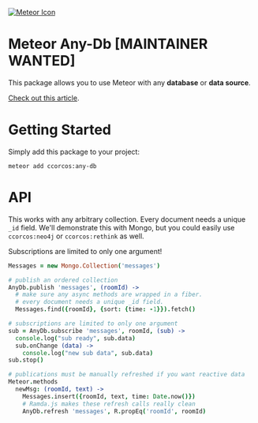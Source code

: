 [![Meteor Icon](http://icon.meteor.com/package/ccorcos:any-db)](https://atmospherejs.com/ccorcos/any-db)

# Meteor Any-Db [MAINTAINER WANTED]

This package allows you to use Meteor with any **database** or **data source**.

[Check out this article](https://medium.com/p/feb09105c343/).

# Getting Started

Simply add this package to your project:

    meteor add ccorcos:any-db

# API

This works with any arbitrary collection. Every document needs a unique `_id` field. We'll demonstrate this with Mongo, but you could easily use `ccorcos:neo4j` or `ccorcos:rethink` as well.

Subscriptions are limited to only one argument!

```coffee
Messages = new Mongo.Collection('messages')

# publish an ordered collection
AnyDb.publish 'messages', (roomId) ->
  # make sure any async methods are wrapped in a fiber.
  # every document needs a unique _id field.
  Messages.find({roomId}, {sort: {time: -1}}).fetch()

# subscriptions are limited to only one argument
sub = AnyDb.subscribe 'messages', roomId, (sub) ->
  console.log("sub ready", sub.data)
  sub.onChange (data) ->
    console.log("new sub data", sub.data)
sub.stop()

# publications must be manually refreshed if you want reactive data
Meteor.methods
  newMsg: (roomId, text) ->
    Messages.insert({roomId, text, time: Date.now()})
    # Ramda.js makes these refresh calls really clean
    AnyDb.refresh 'messages', R.propEq('roomId', roomId)
```
